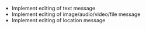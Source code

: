 - Implement editing of text message
- Implement editing of image/audio/video/file message
- Implement editing of location message
